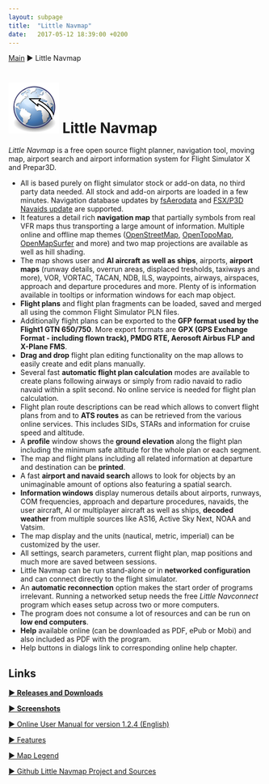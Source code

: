 ```yaml
---
layout: subpage
title:  "Little Navmap"
date:   2017-05-12 18:39:00 +0200
---
```

[Main](index.html) ► Little Navmap
# ![Little Navmap](assets/images/navroute.png) Little Navmap

*Little Navmap* is a free open source flight planner, navigation tool, moving map, airport search and airport information system for Flight Simulator X and Prepar3D.

* All is based purely on flight simulator stock or add-on data, no third party data needed. All stock and add-on airports are loaded in a few minutes. Navigation database updates by [fsAerodata](https://www.fsaerodata.com) and [FSX/P3D Navaids update](https://www.aero.sors.fr/navaids3.html) are supported.
* It features a detail rich **navigation map** that partially symbols from real VFR maps thus transporting a large amount of information. Multiple online and offline map themes ([OpenStreetMap](https://www.openstreetmap.org), [OpenTopoMap](https://opentopomap.org), [OpenMapSurfer](http://korona.geog.uni-heidelberg.de/) and more) and two map projections are available as well as hill shading.
* The map shows user and **AI aircraft as well as ships**, airports, **airport maps** (runway details, overrun areas, displaced tresholds, taxiways and more), VOR, VORTAC, TACAN, NDB, ILS, waypoints, airways, airspaces, approach and departure procedures and more. Plenty of is information available in tooltips or information windows for each map object.
* **Flight plans** and flight plan fragments can be loaded, saved and merged all using the common Flight Simulator PLN files.
* Additionally flight plans can be exported to the **GFP format used by the Flight1 GTN 650/750**. More export formats are **GPX (GPS Exchange Format - including flown track), PMDG RTE, Aerosoft Airbus FLP and X-Plane FMS**.
* **Drag and drop** flight plan editing functionality on the map allows to easily create and edit plans manually.
* Several fast **automatic flight plan calculation** modes are available to create plans following airways or simply from radio navaid to radio navaid within a split second. No online service is needed for flight plan calculation.
* Flight plan route descriptions can be read which allows to convert flight plans from and to **ATS routes** as can be retrieved from the various online services. This includes SIDs, STARs and information for cruise speed and altitude.
* A **profile** window shows the **ground elevation** along the flight plan including the minimum safe altitude for the whole plan or each segment.
* The map and flight plans including all related information at departure and destination can be **printed**.
* A fast **airport and navaid search** allows to look for objects by an unimaginable amount of options also featuring a spatial search.
* **Information windows** display numerous details about airports, runways, COM frequencies, approach and departure procedures, navaids, the user aircraft, AI or multiplayer aircraft as well as ships, **decoded weather** from multiple sources like AS16, Active Sky Next, NOAA and Vatsim.
* The map display and the units (nautical, metric, imperial) can be customized by the user.
* All settings, search parameters, current flight plan, map positions and much more are saved between sessions.
* Little Navmap can be run stand-alone or in **networked configuration** and can connect directly to the flight simulator.
* An **automatic reconnection** option makes the start order of programs irrelevant. Running a networked setup needs the free *Little Navconnect* program which eases setup across two or more computers.
* The program does not consume a lot of resources and can be run on **low end computers**.
* **Help** available online \(can be downloaded as PDF, ePub or Mobi\) and also included as PDF with the program.
* Help buttons in dialogs link to corresponding online help chapter.

## Links

[**► Releases and Downloads**](https://github.com/albar965/littlenavmap/releases)

[**► Screenshots**](littlenavmapscreens.html)

[► Online User Manual for version 1.2.4 \(English\)](https://albar965.gitbooks.io/little-navmap-user-manual/content/v/release/1.2/en)

[► Features](https://albar965.github.io/littlenavmap/help/en/features.html)

[► Map Legend](https://albar965.github.io/littlenavmap/help/en/legend.html)


[► Github Little Navmap Project and Sources](https://github.com/albar965/littlenavmap)
